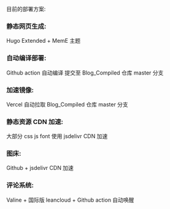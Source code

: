 目前的部署方案:

### 静态网页生成: 

Hugo Extended + MemE 主题

### 自动编译部署:

Github action  自动编译 提交至 Blog_Compiled 仓库 master 分支

###  加速镜像:

Vercel 自动拉取 Blog_Compiled 仓库 master 分支

### 静态资源 CDN 加速:

大部分 css js font 使用 jsdelivr CDN 加速

### 图床:

Github + jsdelivr CDN 加速

### 评论系统:

Valine + 国际版 leancloud + Github action 自动唤醒